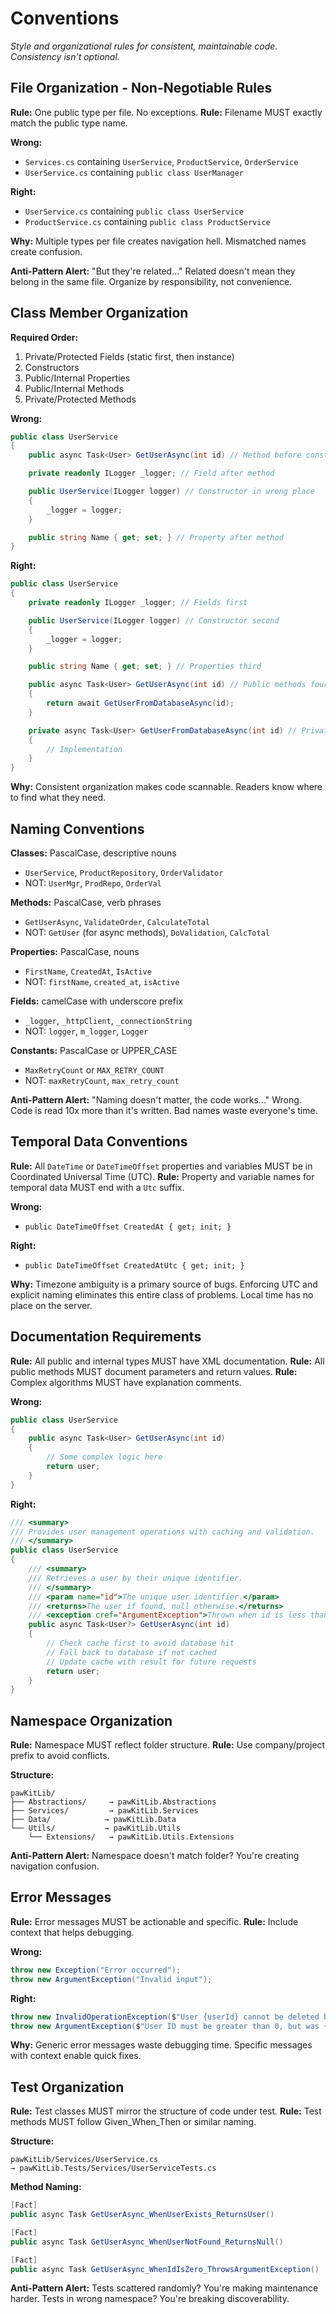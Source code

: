 # Conventions

*Style and organizational rules for consistent, maintainable code. Consistency isn't optional.*

## File Organization - Non-Negotiable Rules

**Rule:** One public type per file. No exceptions.
**Rule:** Filename MUST exactly match the public type name.

**Wrong:**
- `Services.cs` containing `UserService`, `ProductService`, `OrderService`
- `UserService.cs` containing `public class UserManager`

**Right:**
- `UserService.cs` containing `public class UserService`
- `ProductService.cs` containing `public class ProductService`

**Why:** Multiple types per file creates navigation hell. Mismatched names create confusion.

**Anti-Pattern Alert:** "But they're related..." Related doesn't mean they belong in the same file. Organize by responsibility, not convenience.

## Class Member Organization

**Required Order:**
1. Private/Protected Fields (static first, then instance)
2. Constructors
3. Public/Internal Properties
4. Public/Internal Methods
5. Private/Protected Methods

**Wrong:**
```csharp
public class UserService
{
    public async Task<User> GetUserAsync(int id) // Method before constructor

    private readonly ILogger _logger; // Field after method

    public UserService(ILogger logger) // Constructor in wrong place
    {
        _logger = logger;
    }

    public string Name { get; set; } // Property after method
}
```

**Right:**
```csharp
public class UserService
{
    private readonly ILogger _logger; // Fields first

    public UserService(ILogger logger) // Constructor second
    {
        _logger = logger;
    }

    public string Name { get; set; } // Properties third

    public async Task<User> GetUserAsync(int id) // Public methods fourth
    {
        return await GetUserFromDatabaseAsync(id);
    }

    private async Task<User> GetUserFromDatabaseAsync(int id) // Private methods last
    {
        // Implementation
    }
}
```

**Why:** Consistent organization makes code scannable. Readers know where to find what they need.

## Naming Conventions

**Classes:** PascalCase, descriptive nouns
- `UserService`, `ProductRepository`, `OrderValidator`
- NOT: `UserMgr`, `ProdRepo`, `OrderVal`

**Methods:** PascalCase, verb phrases
- `GetUserAsync`, `ValidateOrder`, `CalculateTotal`
- NOT: `GetUser` (for async methods), `DoValidation`, `CalcTotal`

**Properties:** PascalCase, nouns
- `FirstName`, `CreatedAt`, `IsActive`
- NOT: `firstName`, `created_at`, `isActive`

**Fields:** camelCase with underscore prefix
- `_logger`, `_httpClient`, `_connectionString`
- NOT: `logger`, `m_logger`, `Logger`

**Constants:** PascalCase or UPPER_CASE
- `MaxRetryCount` or `MAX_RETRY_COUNT`
- NOT: `maxRetryCount`, `max_retry_count`

**Anti-Pattern Alert:** "Naming doesn't matter, the code works..." Wrong. Code is read 10x more than it's written. Bad names waste everyone's time.

## Temporal Data Conventions

**Rule:** All `DateTime` or `DateTimeOffset` properties and variables MUST be in Coordinated Universal Time (UTC).
**Rule:** Property and variable names for temporal data MUST end with a `Utc` suffix.

**Wrong:**
- `public DateTimeOffset CreatedAt { get; init; }`

**Right:**
- `public DateTimeOffset CreatedAtUtc { get; init; }`

**Why:** Timezone ambiguity is a primary source of bugs. Enforcing UTC and explicit naming eliminates this entire class of problems. Local time has no place on the server.

## Documentation Requirements

**Rule:** All public and internal types MUST have XML documentation.
**Rule:** All public methods MUST document parameters and return values.
**Rule:** Complex algorithms MUST have explanation comments.

**Wrong:**
```csharp
public class UserService
{
    public async Task<User> GetUserAsync(int id)
    {
        // Some complex logic here
        return user;
    }
}
```

**Right:**
```csharp
/// <summary>
/// Provides user management operations with caching and validation.
/// </summary>
public class UserService
{
    /// <summary>
    /// Retrieves a user by their unique identifier.
    /// </summary>
    /// <param name="id">The unique user identifier.</param>
    /// <returns>The user if found, null otherwise.</returns>
    /// <exception cref="ArgumentException">Thrown when id is less than 1.</exception>
    public async Task<User?> GetUserAsync(int id)
    {
        // Check cache first to avoid database hit
        // Fall back to database if not cached
        // Update cache with result for future requests
        return user;
    }
}
```

## Namespace Organization

**Rule:** Namespace MUST reflect folder structure.
**Rule:** Use company/project prefix to avoid conflicts.

**Structure:**
```
pawKitLib/
├── Abstractions/     → pawKitLib.Abstractions
├── Services/         → pawKitLib.Services
├── Data/            → pawKitLib.Data
└── Utils/           → pawKitLib.Utils
    └── Extensions/   → pawKitLib.Utils.Extensions
```

**Anti-Pattern Alert:** Namespace doesn't match folder? You're creating navigation confusion.

## Error Messages

**Rule:** Error messages MUST be actionable and specific.
**Rule:** Include context that helps debugging.

**Wrong:**
```csharp
throw new Exception("Error occurred");
throw new ArgumentException("Invalid input");
```

**Right:**
```csharp
throw new InvalidOperationException($"User {userId} cannot be deleted because they have active orders");
throw new ArgumentException($"User ID must be greater than 0, but was {userId}", nameof(userId));
```

**Why:** Generic error messages waste debugging time. Specific messages with context enable quick fixes.

## Test Organization

**Rule:** Test classes MUST mirror the structure of code under test.
**Rule:** Test methods MUST follow Given_When_Then or similar naming.

**Structure:**
```
pawKitLib/Services/UserService.cs
→ pawKitLib.Tests/Services/UserServiceTests.cs
```

**Method Naming:**
```csharp
[Fact]
public async Task GetUserAsync_WhenUserExists_ReturnsUser()

[Fact]
public async Task GetUserAsync_WhenUserNotFound_ReturnsNull()

[Fact]
public async Task GetUserAsync_WhenIdIsZero_ThrowsArgumentException()
```

**Anti-Pattern Alert:** Tests scattered randomly? You're making maintenance harder. Tests in wrong namespace? You're breaking discoverability.